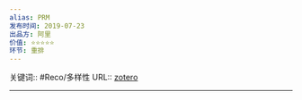 ```yaml
---
alias: PRM
发布时间: 2019-07-23
出品方: 阿里
价值: ⭐⭐⭐⭐⭐
环节: 重排
---
```

关键词:: #Reco/多样性 
URL:: [zotero](zotero://open-pdf/0_B7243NFU/1)

---
